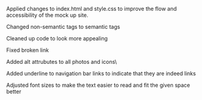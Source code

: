 Applied changes to index.html and style.css to improve the flow and accessibility of the mock up site.

Changed non-semantic tags to semantic tags

Cleaned up code to look more appealing

Fixed broken link

Added alt attrubutes to all photos and icons\

Added underline to navigation bar links to indicate that they are indeed links

Adjusted font sizes to make the text easier to read and fit the given space better